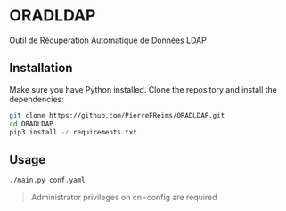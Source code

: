 # ORADLDAP
Outil de Récuperation Automatique de Données LDAP

## Installation

Make sure you have Python installed. Clone the repository and install the dependencies:

```bash
git clone https://github.com/PierreFReims/ORADLDAP.git
cd ORADLDAP
pip3 install -r requirements.txt
```

## Usage

```bash
./main.py conf.yaml
```

>Administrator privileges on cn=config are required 
